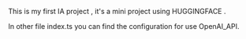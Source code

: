 This is my first IA project , it's a mini project using HUGGINGFACE .

In other file index.ts you can find the configuration for use OpenAI_API.
